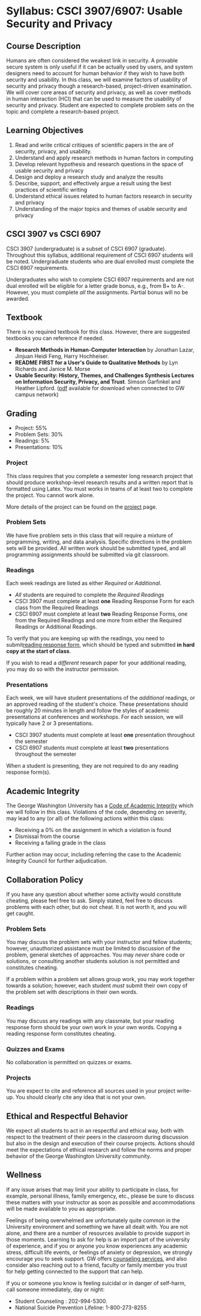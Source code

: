# Syllabus: CSCI 3907/6907: Usable Security and Privacy

## Course Description

Humans are often considered the weakest link in security. A provable secure system is only useful if it can be actually used by users, and system designers need to account for human behavior if they wish to have both security and usability. In this class, we will examine factors of usability of security and privacy though a research-based, project-driven examination. We will cover core areas of security and privacy, as well as cover methods in human interaction (HCI) that can be used to measure the usability of security and privacy. Student are expected to complete problem sets on the topic and complete a research-based project. 

## Learning Objectives

1. Read and write critical critiques of scientific papers in the are of security, privacy, and usability.
2. Understand and apply research methods in human factors in computing
3. Develop relevant hypothesis and research questions in the space of usable security and privacy
4. Design and deploy a research study and analyze the results
5. Describe, support, and effectively argue a result using the best practices of scientific writing
6. Understand ethical issues related to human factors research in security and privacy
7. Understanding of the major topics and themes of usable security and privacy

## CSCI 3907 vs CSCI 6907

CSCI 3907 (undergraduate) is a subset of CSCI 6907 (graduate). Throughout this syllabus, additional requirement of CSCI 6907 students will be noted. Undergraduate students who are dual enrolled must complete the CSCI 6907 requirements.

Undergraduates who wish to complete CSCI 6907 requirements and are not dual enrolled will be eligible for a letter grade bonus, e.g., from B+ to A-. However, you must complete *all* the assignments. Partial bonus will no be awarded. 

## Textbook

There is no required textbook for this class. However, there are suggested textbooks you can reference if needed.

* **Research Methods in Human-Computer Interaction** by Jonathan Lazar, Jinjuan Heidi Feng, Harry Hochheiser. 
* **README FIRST for a User's Guide to Qualitative Methods** by Lyn Richards and Janice M. Morse
* **Usable Security: History, Themes, and Challenges
Synthesis Lectures on Information Security, Privacy, and Trust**. Simson Garfinkel and Heather Lipford. ([pdf](https://www.morganclaypool.com/doi/abs/10.2200/S00594ED1V01Y201408SPT011) available for download when connected to GW campus network) 

## Grading

* Project: 55%
* Problem Sets: 30%
* Readings: 5%
* Presentations: 10%


### Project

This class requires that you complete a semester long research project that should produce workshop-level research results and a written report that is formatted using Latex. You must works in teams of at least two to complete the project. You cannot work alone. 

More details of the project can be found on the [project](project.md) page. 

### Problem Sets

We have five problem sets in this class that will require a mixture of programming, writing, and data analysis. Specific directions in the problem sets will be provided. All written work should be submitted typed, and all programming assignments should be submitted via git classroom. 

### Readings

Each week readings are listed as either *Required* or *Additional*. 

* *All* students are required to complete the *Required Readings* 
* CSCI 3907 must complete at least **one** Reading Response Form for each class from the Required Readings
* CSCI 6907 must complete at least **two** Reading Response Forms, one from the Required Readings and one more from either the Required Readings or Additional Readings.

To verify that you are keeping up with the readings, you need to submit[reading response form](reading.md), which should be typed and submitted **in hard copy at the start of class**. 

If you wish to read a *different* research paper for your additional reading, you may do so with the instructor permission. 

### Presentations

Each week, we will have student presentations of the *additional* readings, or an approved reading of the student's choice. These presentations should be roughly 20 minutes in length and follow the styles of academic presentations at conferences and workshops. For each session, we will typically have 2 or 3 presentations. 

* CSCI 3907 students must complete at least **one** presentation throughout the semester
* CSCI 6907 students must complete at least **two** presentations throughout the semester

When a student is presenting, they are not required to do any reading response form(s). 

## Academic Integrity

The George Washington University has a [Code of Academic Integrity](https://studentconduct.gwu.edu/academic-integrity) which we will follow in this class.  Violations of the code, depending on severity, may lead to any (or all) of the following actions within this class:

* Receiving a 0% on the assignment in which a violation is found
* Dismissal from the course
* Receiving a failing grade in the class

Further action may occur, including referring the case to the Academic Integrity Council for further adjudication.

## Collaboration Policy 

If you have any question about whether some activity would constitute cheating, please feel free to ask. Simply stated, feel free to discuss problems with each other, but do not cheat. It is not worth it, and you will get caught.

### Problem Sets

You may discuss the problem sets with your instructor and fellow students; however, unauthorized assistance must be limited to discussion of the problem, general sketches of approaches. You may *never* share code or solutions, or consulting another students solution is not permitted and constitutes cheating. 

If a problem within a problem set allows group work, you may work together towards a solution; however, each student *must* submit their own copy of the problem set with descriptions in their own words. 

### Readings

You may discuss any readings with any classmate, but your reading response form should be your own work in your own words. Copying a reading response form constitutes cheating. 

### Quizzes and Exams
No collaboration is permitted on quizzes or exams. 

### Projects
You are expect to cite and reference all sources used in your project write-up. You should clearly cite any idea that is not your own.

## Ethical and Respectful Behavior

We expect all students to act in an respectful and ethical way, both with respect to the treatment of their peers in the classroom during discussion but also in the design and execution of their course projects. Actions should meet the expectations of ethical research and follow the norms and proper behavior of the George Washington University community.


## Wellness

If any issue arises that may limit your ability to participate in class, for example, personal illness, family emergency, etc., please be sure to discuss these matters with your instructor as soon as possible and accommodations will be made available to you as appropriate.

Feelings of being overwhelmed are unfortunately quite common in the University environment and something we have all dealt with. You are not alone, and there are a number of resources available to provide support in those moments. Learning to ask for help is an import part of the university of experience, and if you or anyone you know experiences any academic stress, difficult life events, or feelings of anxiety or depression, we strongly encourage you to seek support. GW offers [counseling services](https://healthcenter.gwu.edu/counseling-and-psychological-services), and also consider also reaching out to a friend, faculty or family member you trust for help getting connected to the support that can help.

If you or someone you know is feeling suicidal or in danger of self-harm, call someone immediately, day or night:
* Student Counseling : 202-994-5300.
* National Suicide Prevention Lifeline: 1-800-273-8255

